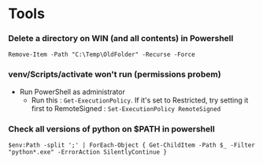 # Tools

### Delete a directory on WIN (and all contents) in Powershell

```Remove-Item -Path "C:\Temp\OldFolder" -Recurse -Force```

### venv/Scripts/activate won't run (permissions probem)

- Run PowerShell as administrator
    - Run this : ```Get-ExecutionPolicy```. If it's set to Restricted, try setting it 
    first to RemoteSigned : ```Set-ExecutionPolicy RemoteSigned```

### Check all versions of python on $PATH in powershell

```$env:Path -split ';' | ForEach-Object { Get-ChildItem -Path $_ -Filter "python*.exe" -ErrorAction SilentlyContinue }```

    

